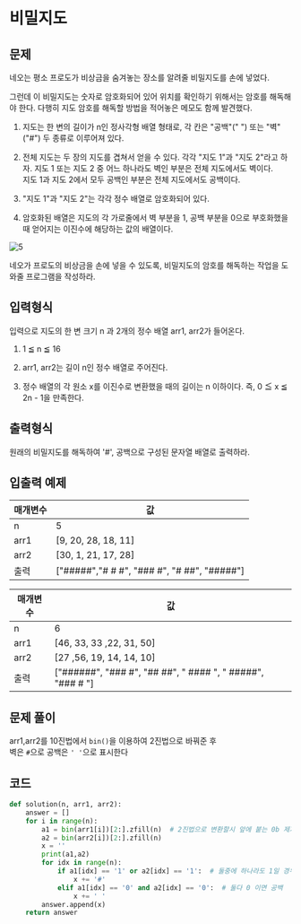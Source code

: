 # 비밀지도
## 문제
네오는 평소 프로도가 비상금을 숨겨놓는 장소를 알려줄 비밀지도를 손에 넣었다.   
   
그런데 이 비밀지도는 숫자로 암호화되어 있어 위치를 확인하기 위해서는 암호를 해독해야 한다. 다행히 지도 암호를 해독할 방법을 적어놓은 메모도 함께 발견했다.   
   
1. 지도는 한 변의 길이가 n인 정사각형 배열 형태로, 각 칸은 "공백"(" ") 또는 "벽"("#") 두 종류로 이루어져 있다.    
   
2. 전체 지도는 두 장의 지도를 겹쳐서 얻을 수 있다. 각각 "지도 1"과 "지도 2"라고 하자. 지도 1 또는 지도 2 중 어느 하나라도 벽인 부분은 전체 지도에서도 벽이다.   
   지도 1과 지도 2에서 모두 공백인 부분은 전체 지도에서도 공백이다.   
   
3. "지도 1"과 "지도 2"는 각각 정수 배열로 암호화되어 있다.   
   
4. 암호화된 배열은 지도의 각 가로줄에서 벽 부분을 1, 공백 부분을 0으로 부호화했을 때 얻어지는 이진수에 해당하는 값의 배열이다.   
   
![5](https://user-images.githubusercontent.com/105635205/175808179-93067859-30e2-4416-a7ca-cb08cc9f8226.png)   
   
네오가 프로도의 비상금을 손에 넣을 수 있도록, 비밀지도의 암호를 해독하는 작업을 도와줄 프로그램을 작성하라.
## 입력형식
입력으로 지도의 한 변 크기 n 과 2개의 정수 배열 arr1, arr2가 들어온다.   
   
1. 1 ≦ n ≦ 16
   
2. arr1, arr2는 길이 n인 정수 배열로 주어진다.   
       
3. 정수 배열의 각 원소 x를 이진수로 변환했을 때의 길이는 n 이하이다. 즉, 0 ≦ x ≦ 2n - 1을 만족한다.
## 출력형식
원래의 비밀지도를 해독하여 '#', 공백으로 구성된 문자열 배열로 출력하라.
## 입출력 예제
|매개변수|값|
|--|--|
|n|5|
|arr1|[9, 20, 28, 18, 11]|
|arr2|[30, 1, 21, 17, 28]|
|출력	|["#####","# # #", "### #", "# ##", "#####"]|

|매개변수|	값|
|--|--|
|n|	6|
|arr1	|[46, 33, 33 ,22, 31, 50]|
|arr2	|[27 ,56, 19, 14, 14, 10]|
|출력	|["######", "### #", "## ##", " #### ", " #####", "### # "]|
## 문제 풀이
arr1,arr2를 10진법에서 `bin()`을 이용하여 2진법으로 바꿔준 후   
벽은 `#`으로 공백은 `' '`으로 표시한다 
## 코드
```python
def solution(n, arr1, arr2):
    answer = []
    for i in range(n):
        a1 = bin(arr1[i])[2:].zfill(n)  # 2진법으로 변환할시 앞에 붙는 0b 제거 후 n의 개수대로 나머지 자리를 0으로 채운다
        a2 = bin(arr2[i])[2:].zfill(n)
        x = ''
        print(a1,a2)
        for idx in range(n):
            if a1[idx] == '1' or a2[idx] == '1':  # 둘중에 하나라도 1일 경우 벽(#)
                x += '#'
            elif a1[idx] == '0' and a2[idx] == '0':  # 둘다 0 이면 공백
                x += ' '
        answer.append(x)
    return answer
```
